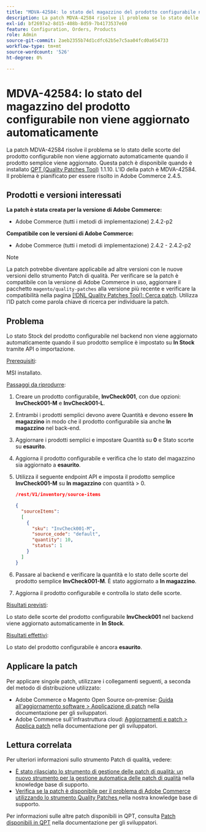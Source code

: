 ```yaml
---
title: "MDVA-42584: lo stato del magazzino del prodotto configurabile non viene aggiornato automaticamente"
description: La patch MDVA-42584 risolve il problema se lo stato delle scorte del prodotto configurabile non viene aggiornato automaticamente quando il prodotto semplice viene aggiornato. Questa patch è disponibile quando è installato [Quality Patches Tool (QPT)](/help/announcements/adobe-commerce-announcements/magento-quality-patches-released-new-tool-to-self-serve-quality-patches.md) 1.1.10. L'ID della patch è MDVA-42584. Il problema è pianificato per essere risolto in Adobe Commerce 2.4.5.
exl-id: bf2697a2-8d15-408b-8d59-7b4173537e60
feature: Configuration, Orders, Products
role: Admin
source-git-commit: 2aeb2355b74d1cdfc62b5e7c5aa04fcd0a654733
workflow-type: tm+mt
source-wordcount: '526'
ht-degree: 0%

---
```


# MDVA-42584: lo stato del magazzino del prodotto configurabile non viene aggiornato automaticamente

La patch MDVA-42584 risolve il problema se lo stato delle scorte del prodotto configurabile non viene aggiornato automaticamente quando il prodotto semplice viene aggiornato. Questa patch è disponibile quando è installato [QPT (Quality Patches Tool)](/help/announcements/adobe-commerce-announcements/magento-quality-patches-released-new-tool-to-self-serve-quality-patches.md) 1.1.10. L&#39;ID della patch è MDVA-42584. Il problema è pianificato per essere risolto in Adobe Commerce 2.4.5.

## Prodotti e versioni interessati

**La patch è stata creata per la versione di Adobe Commerce:**

* Adobe Commerce (tutti i metodi di implementazione) 2.4.2-p2

**Compatibile con le versioni di Adobe Commerce:**

* Adobe Commerce (tutti i metodi di implementazione) 2.4.2 - 2.4.2-p2

>[!NOTE]
>
>La patch potrebbe diventare applicabile ad altre versioni con le nuove versioni dello strumento Patch di qualità. Per verificare se la patch è compatibile con la versione di Adobe Commerce in uso, aggiornare il pacchetto `magento/quality-patches` alla versione più recente e verificare la compatibilità nella pagina [[!DNL Quality Patches Tool]: Cerca patch](https://experienceleague.adobe.com/tools/commerce-quality-patches/index.html). Utilizza l’ID patch come parola chiave di ricerca per individuare la patch.

## Problema

Lo stato Stock del prodotto configurabile nel backend non viene aggiornato automaticamente quando il suo prodotto semplice è impostato su **In Stock** tramite API o importazione.

<u>Prerequisiti</u>:

MSI installato.

<u>Passaggi da riprodurre</u>:

1. Creare un prodotto configurabile, **InvCheck001**, con due opzioni: **InvCheck001-M** e **InvCheck001-L**.
1. Entrambi i prodotti semplici devono avere Quantità e devono essere **In magazzino** in modo che il prodotto configurabile sia anche **In magazzino** nel back-end.
1. Aggiornare i prodotti semplici e impostare Quantità su **0** e Stato scorte su **esaurito**.
1. Aggiorna il prodotto configurabile e verifica che lo stato del magazzino sia aggiornato a **esaurito**.
1. Utilizza il seguente endpoint API e imposta il prodotto semplice **InvCheck001-M** su **In magazzino** con quantità > 0.

   ```JSON
   /rest/V1/inventory/source-items
   
   {
     "sourceItems":
     [
       {
         "sku": "InvCheck001-M",
         "source_code": "default",
         "quantity": 10,
         "status": 1
       }
     ]
   }
   ```

1. Passare al backend e verificare la quantità e lo stato delle scorte del prodotto semplice **InvCheck001-M**. È stato aggiornato a **In magazzino**.
1. Aggiorna il prodotto configurabile e controlla lo stato delle scorte.

<u>Risultati previsti</u>:

Lo stato delle scorte del prodotto configurabile **InvCheck001** nel backend viene aggiornato automaticamente in **In Stock**.

<u>Risultati effettivi</u>:

Lo stato del prodotto configurabile è ancora **esaurito**.

## Applicare la patch

Per applicare singole patch, utilizzare i collegamenti seguenti, a seconda del metodo di distribuzione utilizzato:

* Adobe Commerce o Magento Open Source on-premise: [Guida all&#39;aggiornamento software > Applicazione di patch](https://experienceleague.adobe.com/en/docs/commerce-operations/tools/quality-patches-tool/usage) nella documentazione per gli sviluppatori.
* Adobe Commerce sull&#39;infrastruttura cloud: [Aggiornamenti e patch > Applica patch](https://experienceleague.adobe.com/en/docs/commerce-cloud-service/user-guide/develop/upgrade/apply-patches) nella documentazione per gli sviluppatori.

## Lettura correlata

Per ulteriori informazioni sullo strumento Patch di qualità, vedere:

* [È stato rilasciato lo strumento di gestione delle patch di qualità: un nuovo strumento per la gestione automatica delle patch di qualità](/help/announcements/adobe-commerce-announcements/magento-quality-patches-released-new-tool-to-self-serve-quality-patches.md) nella knowledge base di supporto.
* [Verifica se la patch è disponibile per il problema di Adobe Commerce utilizzando lo strumento Quality Patches ](/help/support-tools/patches-available-in-qpt-tool/check-patch-for-magento-issue-with-magento-quality-patches.md) nella nostra knowledge base di supporto.

Per informazioni sulle altre patch disponibili in QPT, consulta [Patch disponibili in QPT](https://experienceleague.adobe.com/tools/commerce-quality-patches/index.html) nella documentazione per gli sviluppatori.
